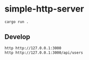 # simple-http-server

```sh
cargo run .
```

## Develop

```sh
http http://127.0.0.1:3000
http http://127.0.0.1:3000/api/users
```